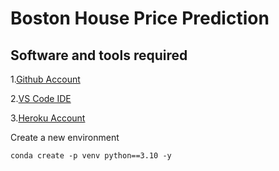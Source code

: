 # Boston House Price Prediction

## Software and tools required

1.[Github Account](https://github.com)

2.[VS Code IDE](https://code.visualstudio.com/)

3.[Heroku Account](https://heroku.com)

Create a new environment

```
conda create -p venv python==3.10 -y

```
